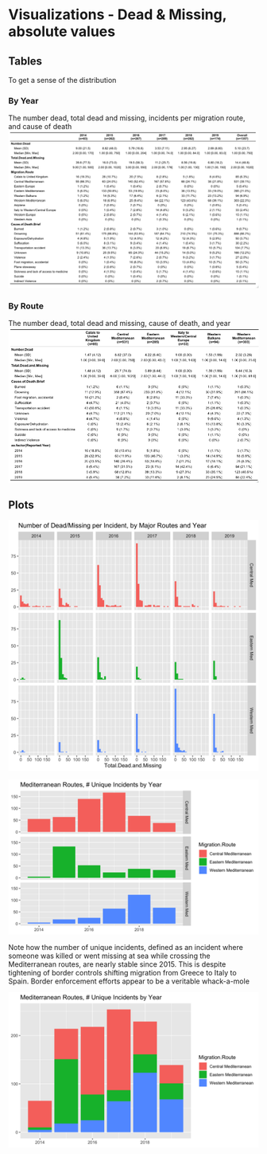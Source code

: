 # Visualizations - Dead & Missing, absolute values  

## Tables
To get a sense of the distribution

### By Year
The number dead, total dead and missing, incidents per migration route, and cause of death
![descriptive table of data by year](visualization/table_by_year.png)

### By Route
The number dead, total dead and missing, cause of death, and year
![descriptive table of data by route](visualization/table_by_route.png)

## Plots


![Number of Dead/Missing per Incident, by Major Routes and Year](visualization/total_per_incident.png)

![Mediterranean Routes, # Unique Incidents by Year](visualization/incidents_by_year.png)

Note how the number of unique incidents, defined as an incident where someone was killed or went missing at sea while crossing the Mediterranean routes, are nearly stable since 2015. This is despite tightening of border controls shifting migration from Greece to Italy to Spain. Border enforcement efforts appear to be a veritable whack-a-mole

![Mediterranean Routes, # Unique Incidents by Year, Stacked](visualization/incidents_by_year_stacked.png)
